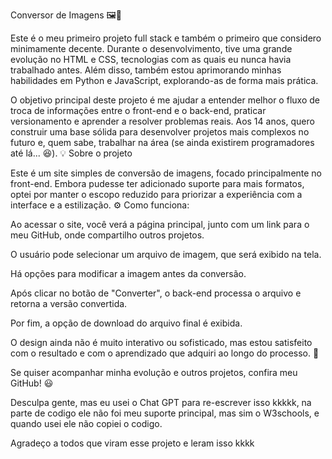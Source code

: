 Conversor de Imagens 🖼️🔄

Este é o meu primeiro projeto full stack e também o primeiro que considero minimamente decente. Durante o desenvolvimento, tive uma grande evolução no HTML e CSS, tecnologias com as quais eu nunca havia trabalhado antes. Além disso, também estou aprimorando minhas habilidades em Python e JavaScript, explorando-as de forma mais prática.

O objetivo principal deste projeto é me ajudar a entender melhor o fluxo de troca de informações entre o front-end e o back-end, praticar versionamento e aprender a resolver problemas reais. Aos 14 anos, quero construir uma base sólida para desenvolver projetos mais complexos no futuro e, quem sabe, trabalhar na área (se ainda existirem programadores até lá... 😆).
💡 Sobre o projeto

Este é um site simples de conversão de imagens, focado principalmente no front-end. Embora pudesse ter adicionado suporte para mais formatos, optei por manter o escopo reduzido para priorizar a experiência com a interface e a estilização.
⚙️ Como funciona:

Ao acessar o site, você verá a página principal, junto com um link para o meu GitHub, onde compartilho outros projetos.

O usuário pode selecionar um arquivo de imagem, que será exibido na tela.

Há opções para modificar a imagem antes da conversão.

Após clicar no botão de "Converter", o back-end processa o arquivo e retorna a versão convertida.

Por fim, a opção de download do arquivo final é exibida.

O design ainda não é muito interativo ou sofisticado, mas estou satisfeito com o resultado e com o aprendizado que adquiri ao longo do processo. 🚀

Se quiser acompanhar minha evolução e outros projetos, confira meu GitHub! 😃

Desculpa gente, mas eu usei o Chat GPT para re-escrever isso kkkkk, na parte de codigo ele não foi meu suporte principal, mas sim o W3schools, e quando usei ele não copiei o codigo.

Agradeço a todos que viram esse projeto e leram isso kkkk
